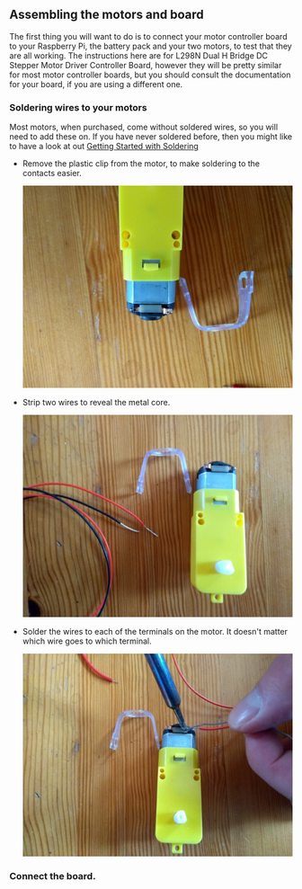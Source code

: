 ## Assembling the motors and board

The first thing you will want to do is to connect your motor controller board to your Raspberry Pi, the battery pack and your two motors, to test that they are all working.
The instructions here are for L298N Dual H Bridge DC Stepper Motor Driver Controller Board, however they will be pretty similar for most motor controller boards, but you should consult the documentation for your board, if you are using a different one.

### Soldering wires to your motors

Most motors, when purchased, come without soldered wires, so you will need to add these on. If you have never soldered before, then you might like to have a look at out [Getting Started with Soldering](https://projects.raspberrypi.org/en/projects/getting-started-with-soldering)

- Remove the plastic clip from the motor, to make soldering to the contacts easier.

	![remove clip](images/motor-remove-clip.jpg)

- Strip two wires to reveal the metal core.

	![strip wires](images/strip-wire.jpg)
	
- Solder the wires to each of the terminals on the motor. It doesn't matter which wire goes to which terminal.

	![solder wires](images/solder-motor.jpg)

### Connect the board.
